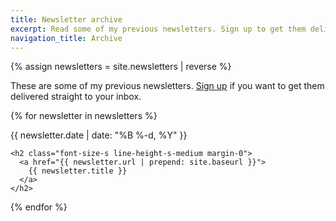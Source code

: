 ```yaml
---
title: Newsletter archive
excerpt: Read some of my previous newsletters. Sign up to get them delivered to your inbox.
navigation_title: Archive
---
```

{% assign newsletters = site.newsletters | reverse %}

These are some of my previous newsletters. [Sign up](/newsletter/) if you want to get them delivered straight to your inbox.

{% for newsletter in newsletters %}
  <div class="margin-bottom-xl">
    <span class="color-gray-700 font-size-xxs line-height-xxs-short sans-serif">
      {{ newsletter.date | date: "%B %-d, %Y" }}
    </span>

    <h2 class="font-size-s line-height-s-medium margin-0">
      <a href="{{ newsletter.url | prepend: site.baseurl }}">
        {{ newsletter.title }}
      </a>
    </h2>
  </div>
{% endfor %}
